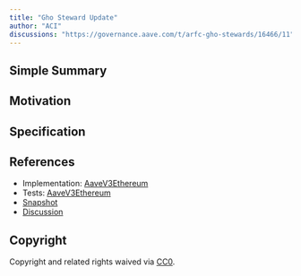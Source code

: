 ```yaml
---
title: "Gho Steward Update"
author: "ACI"
discussions: "https://governance.aave.com/t/arfc-gho-stewards/16466/11"
---
```


## Simple Summary

## Motivation

## Specification

## References

- Implementation: [AaveV3Ethereum](https://github.com/bgd-labs/aave-proposals-v3/blob/main/src/20240602_AaveV3Ethereum_GhoStewardUpdate/AaveV3Ethereum_GhoStewardUpdate_20240602.sol)
- Tests: [AaveV3Ethereum](https://github.com/bgd-labs/aave-proposals-v3/blob/main/src/20240602_AaveV3Ethereum_GhoStewardUpdate/AaveV3Ethereum_GhoStewardUpdate_20240602.t.sol)
- [Snapshot](TODO)
- [Discussion](https://governance.aave.com/t/arfc-gho-stewards/16466/11)

## Copyright

Copyright and related rights waived via [CC0](https://creativecommons.org/publicdomain/zero/1.0/).
